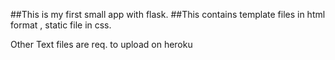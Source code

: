 ##This is my first small app with flask.
##This contains template files in html format , static file in css.

Other Text files are req. to upload on heroku
